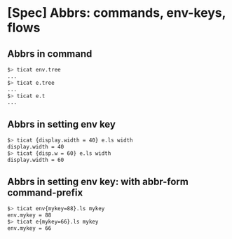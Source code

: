 # [Spec] Abbrs: commands, env-keys, flows

## Abbrs in command
```bash
$> ticat env.tree
...
$> ticat e.tree
...
$> ticat e.t
...
```

## Abbrs in setting env key
```bash
$> ticat {display.width = 40} e.ls width
display.width = 40
$> ticat {disp.w = 60} e.ls width
display.width = 60
```

## Abbrs in setting env key: with abbr-form command-prefix
```bash
$> ticat env{mykey=88}.ls mykey
env.mykey = 88
$> ticat e{mykey=66}.ls mykey
env.mykey = 66
```
